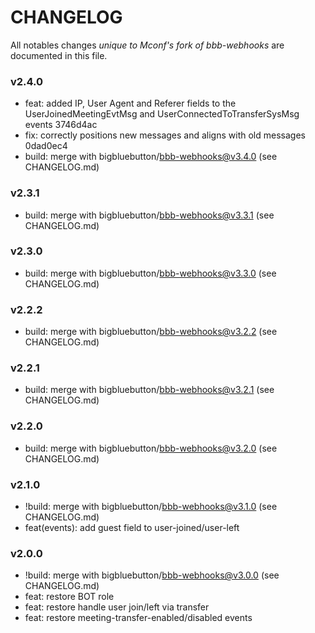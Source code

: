 # CHANGELOG

All notables changes *unique to Mconf's fork of bbb-webhooks* are documented in this file.

### v2.4.0

* feat: added IP, User Agent and Referer fields to the UserJoinedMeetingEvtMsg and UserConnectedToTransferSysMsg events 3746d4ac
* fix: correctly positions new messages and aligns with old messages 0dad0ec4
* build: merge with bigbluebutton/bbb-webhooks@v3.4.0 (see CHANGELOG.md)

### v2.3.1

* build: merge with bigbluebutton/bbb-webhooks@v3.3.1 (see CHANGELOG.md)

### v2.3.0

* build: merge with bigbluebutton/bbb-webhooks@v3.3.0 (see CHANGELOG.md)

### v2.2.2

* build: merge with bigbluebutton/bbb-webhooks@v3.2.2 (see CHANGELOG.md)

### v2.2.1

* build: merge with bigbluebutton/bbb-webhooks@v3.2.1 (see CHANGELOG.md)

### v2.2.0

* build: merge with bigbluebutton/bbb-webhooks@v3.2.0 (see CHANGELOG.md)

### v2.1.0

* !build: merge with bigbluebutton/bbb-webhooks@v3.1.0 (see CHANGELOG.md)
* feat(events): add guest field to user-joined/user-left

### v2.0.0

* !build: merge with bigbluebutton/bbb-webhooks@v3.0.0 (see CHANGELOG.md)
* feat: restore BOT role
* feat: restore handle user join/left via transfer
* feat: restore meeting-transfer-enabled/disabled events
